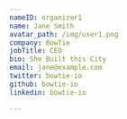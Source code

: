 ```yaml
---
nameID: organizer1
name: Jane Smith
avatar_path: /img/user1.png
company: BowTie
jobTitle: CEO
bio: She Built this City
email: jane@example.com
twitter: bowtie-io
github: bowtie-io
linkedin: bowtie-io

---
```

